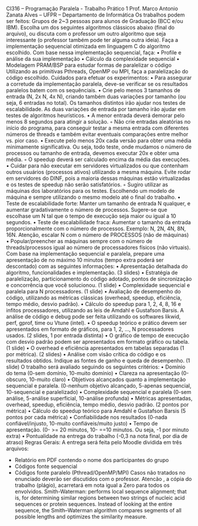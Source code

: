 CI316 – Programação Paralela - Trabalho Prático 1
Prof. Marco Antonio Zanata Alves – UFPR – Departamento de Informática
Os trabalhos podem ser feitos:
Grupos de 2~3 pessoas para alunos de Graduação (BCC e/ou IBM).
Escolha um dos seguintes algoritmos clássicos abaixo (final do arquivo), ou discuta
com o professor um outro algoritmo que seja interessante (o professor também
pode ter alguma outra ideia).
Faça a implementação sequencial otimizada em linguagem C do algoritmo
escolhido.
Com base nessa implementação sequencial, faça:
• Profile e análise da sua implementação
• Cálculo da complexidade sequencial
• Modelagem PRAM/BSP para estudar formas de paralelizar o código
Utilizando as primitivas Pthreads, OpenMP ou MPI, faça a paralelização do
código escolhido.
Cuidados para efetuar os experimentos:
• Para assegurar a corretude da implementação paralela, deve-se verificar se os
resultados paralelos batem com os sequênciais.
• Crie pelo menos 3 tamanhos de entrada (N, 2x N, 4x N), criando também duas
variações por tamanho (ou seja, 6 entradas no total). Os tamanhos distintos
irão ajudar nos testes de escalabilidade. As duas variações de entrada por
tamanho irão ajudar em testes de algoritmos heurísticos.
• A menor entrada deverá demorar pelo menos 8 segundos para atingir a
solução.
◦ Não crie entradas aleatórias no início do programa, para conseguir testar a
mesma entrada com diferentes números de threads e também evitar
eventuais comparações entre melhor vs. pior caso.
• Execute pelo menos 20x cada versão para obter uma média minimamente
significativa. Ou seja, todo teste, onde mudamos o número de processos ou
tamanho de entrada, devemos executar 20x e obter uma média.
◦ O speedup deverá ser calculado encima da média das execuções.
• Cuidar para não executar em servidores virtualizados ou que contenham
outros usuários (processos ativos) utilizando a mesma máquina. Evite rodar
em servidores do DINF, pois a maioria dessas máquinas estão virtualizadas e
os testes de speedup não serão satisfatórios.
◦ Sugiro utilizar as máquinas dos laboratórios para os testes. Escolhendo um
modelo de máquina e sempre utilizando o mesmo modelo até o final do
trabalho.
• Teste de escalabilidade forte: Manter um tamanho de entrada N qualquer,
e aumentar gradativamente o número de processos. Sugere-se que escolhase um N tal que o tempo de execução seja maior ou igual a 10 segundos.
• Teste de escalabilidade fraca: Aumentar o tamanho da entrada
proporcionalmente com o número de processos. Exemplo: N, 2N, 4N, 8N, 16N.
Atenção, escalar N com o número de PROCESSOS (não de máquinas)
• Popular/preencher as máquinas sempre com o número de threads/processos
igual ao número de processadores físicos (não virtuais).
Com base na implementação sequencial e paralela, prepare uma apresentação de
no máximo 10 minutos (tempo extra poderá ser descontado) com as
seguintes informações:
• Apresentação detalhada do algoritmo, funcionalidades e implementação. (3
slides)
• Estratégia de paralelização, particionamento do código adotado, pontos de
sincronização e concorrência que você solucionou. (1 slide)
• Complexidade sequencial e paralela para N processadores. (1 slide)
• Avaliação de desempenho do código, utilizando as métricas clássicas
(overhead, speedup, eficiência, tempo médio, desvio padrão).
• Cálculo do speedup para 1, 2, 4, 8, 16 e infitos processadores, utilizando as
leis de Amdahl e Gustafson Barsis. A análise de código e debug pode ser feita
utilizando os softwares likwid, perf, gprof, time ou Vtune (intel).
• O speedup teórico e prático devem ser apresentados em formato de gráficos,
para 1, 2, …, N processadores usados. (2 slides, 1 por entrada distinta)
• O gráfico de tempo de execução com desvio padrão podem ser apresentados
em formato gráfico ou tabela. (1 slide)
• O overhead e eficiência apresentados em tabelas separadas (1 por métrica).
(2 slides)
• Análise com visão crítica do código e os resultados obtidos. Indique as fontes
de ganho e queda de desempenho. (1 slide)
O trabalho será avaliado seguindo os seguintes critérios:
• Domínio do tema
(0-sem domínio, 10-muito domínio)
• Clareza na apresentação
(0-obscuro, 10-muito claro)
• Objetivos alcançados quanto a implementação sequencial e paralela.
(0-nenhum objetivo alcançado, 5-apenas sequencial, 10-sequencial e
paralelizado)
• Complexidade sequencial e paralela
(0-sem análise, 5-análise superficial, 10-análise profunda)
• Métricas apresentadas, overhead, speedup, eficiência, tempo médio, desvio
padrão.
(2 pontos por métrica)
• Cálculo do speedup teórico para Amdahl e Gustafson Barsis
(5 pontos por cada métrica)
• Confiabilidade nos resultados
(0-nada confiável/injusto, 10-muito confiáveis/muito justo)
• Tempo de apresentação.
(0- >= 20 minutos, 10- ==10 minutos. Ou seja, -1 por minuto extra)
• Pontualidade na entrega do trabalho
(-0,3 na nota final, por dia de atraso)
Regras Gerais:
A entrega será feita pelo Moodle dividida em três arquivos:
- Relatório em PDF contendo o nome dos participantes do grupo
- Códigos fonte sequencial
- Códigos fonte paralelo (Pthread/OpenMP/MPI)
Casos não tratados no enunciado deverão ser discutidos com o professor.
 Atencão , a cópia do trabalho (plágio), acarretará em nota igual a Zero para
todos os envolvidos.
Smith-Waterman: performs local sequence alignment; that is, for determining similar regions between
two strings of nucleic acid sequences or protein sequences. Instead of looking at the entire sequence,
the Smith–Waterman algorithm compares segments of all possible lengths and optimizes the similarity
measure.
